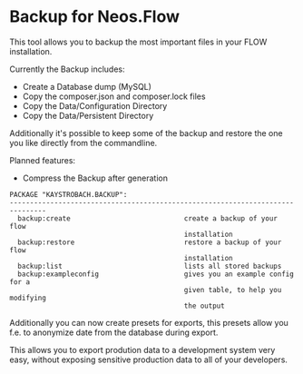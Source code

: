 Backup for Neos.Flow
=====================

This tool allows you to backup the most important files in your FLOW installation.

Currently the Backup includes:

* Create a Database dump (MySQL)
* Copy the composer.json and composer.lock files
* Copy the Data/Configuration Directory
* Copy the Data/Persistent Directory

Additionally it's possible to keep some of the backup and restore the one you like directly from the commandline.

Planned features:

* Compress the Backup after generation

```
PACKAGE "KAYSTROBACH.BACKUP":
-------------------------------------------------------------------------------
  backup:create                            create a backup of your flow
                                           installation
  backup:restore                           restore a backup of your flow
                                           installation
  backup:list                              lists all stored backups
  backup:exampleconfig                     gives you an example config for a
                                           given table, to help you modifying
                                           the output
```

Additionally you can now create presets for exports, this presets allow you f.e.
to anonymize date from the database during export.

This allows you to export prodution data to a development system very easy,
without exposing sensitive production data to all of your developers.
